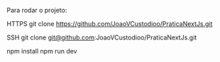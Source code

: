 Para rodar o projeto:

HTTPS
git clone https://github.com/JoaoVCustodioo/PraticaNextJs.git

SSH
git clone git@github.com:JoaoVCustodioo/PraticaNextJs.git

npm install
npm run dev